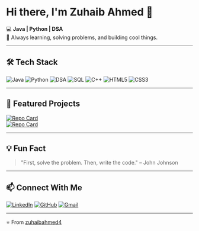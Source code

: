 
# Hi there, I'm **Zuhaib Ahmed** 👋  
💻 **Java | Python | DSA**  
🚀 Always learning, solving problems, and building cool things.

---

## 🛠 Tech Stack
![Java](https://img.shields.io/badge/Java-ED8B00?style=for-the-badge&logo=openjdk&logoColor=white)
![Python](https://img.shields.io/badge/Python-3776AB?style=for-the-badge&logo=python&logoColor=white)
![DSA](https://img.shields.io/badge/DSA-FF5733?style=for-the-badge&logo=codeforces&logoColor=white)
![SQL](https://img.shields.io/badge/SQL-003B57?style=for-the-badge&logo=mysql&logoColor=white)
![C++](https://img.shields.io/badge/C++-00599C?style=for-the-badge&logo=cplusplus&logoColor=white)
![HTML5](https://img.shields.io/badge/HTML5-E34F26?style=for-the-badge&logo=html5&logoColor=white)
![CSS3](https://img.shields.io/badge/CSS3-1572B6?style=for-the-badge&logo=css3&logoColor=white)

---

## 🚀 Featured Projects
[![Repo Card](https://github-readme-stats.vercel.app/api/pin/?username=zuhaibahmed4&repo=YourRepoName&theme=radical)](https://github.com/zuhaibahmed4/YourRepoName)  
[![Repo Card](https://github-readme-stats.vercel.app/api/pin/?username=zuhaibahmed4&repo=AnotherRepo&theme=radical)](https://github.com/zuhaibahmed4/AnotherRepo)  

---

## 💡 Fun Fact
> "First, solve the problem. Then, write the code." – John Johnson

---

## 📫 Connect With Me
[![LinkedIn](https://img.shields.io/badge/LinkedIn-0A66C2?style=for-the-badge&logo=linkedin&logoColor=white)](https://linkedin.com/in/your-profile)
[![GitHub](https://img.shields.io/badge/GitHub-171515?style=for-the-badge&logo=github&logoColor=white)](https://github.com/zuhaibahmed7)
[![Gmail](https://img.shields.io/badge/Gmail-D14836?style=for-the-badge&logo=gmail&logoColor=white)](zuhaibahmed.bssef24@iba-suk.edu.pk)

---
⭐️ From [zuhaibahmed4](https://github.com/zuhaibahmed4)

